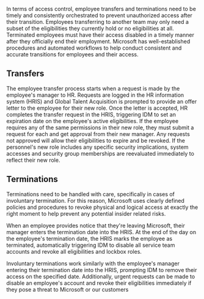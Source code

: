 In terms of access control, employee transfers and terminations need to be timely and consistently orchestrated to prevent unauthorized access after their transition. Employees transferring to another team may only need a subset of the eligibilities they currently hold or no eligibilities at all. Terminated employees must have their access disabled in a timely manner after they officially end their employment. Microsoft has well-established procedures and automated workflows to help conduct consistent and accurate transitions for employees and their access.

## Transfers

The employee transfer process starts when a request is made by the employee's manager to HR. Requests are logged in the HR information system (HRIS) and Global Talent Acquisition is prompted to provide an offer letter to the employee for their new role. Once the letter is accepted, HR completes the transfer request in the HRIS, triggering IDM to set an expiration date on the employee's active eligibilities. If the employee requires any of the same permissions in their new role, they must submit a request for each and get approval from their new manager. Any requests not approved will allow their eligibilities to expire and be revoked. If the personnel's new role includes any specific security implications, system accesses and security group memberships are reevaluated immediately to reflect their new role.

## Terminations

Terminations need to be handled with care, specifically in cases of involuntary termination. For this reason, Microsoft uses clearly defined policies and procedures to revoke physical and logical access at exactly the right moment to help prevent any potential insider related risks.

When an employee provides notice that they're leaving Microsoft, their manager enters the termination date into the HRIS. At the end of the day on the employee's termination date, the HRIS marks the employee as terminated, automatically triggering IDM to disable all service team accounts and revoke all eligibilities and lockbox roles.

Involuntary terminations work similarly with the employee's manager entering their termination date into the HRIS, prompting IDM to remove their access on the specified date. Additionally, urgent requests can be made to disable an employee's account and revoke their eligibilities immediately if they pose a threat to Microsoft or our customers
